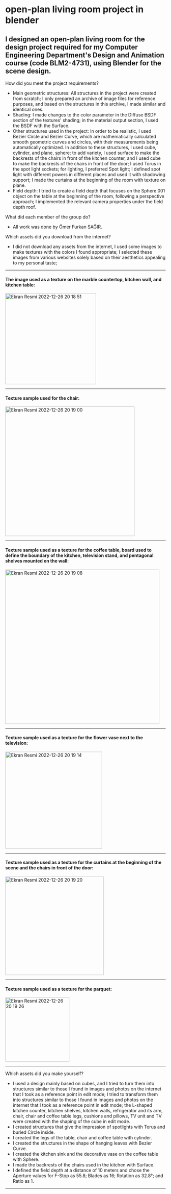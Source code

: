 # open-plan living room project in blender
I designed an open-plan living room for the design project required for my Computer Engineering Department's Design and Animation course (code BLM2-4731), using Blender for the scene design.
---
How did you meet the project requirements?
- Main geometric structures: All structures in the project were created from scratch; I only prepared an archive of image files for reference purposes, and based on the structures in this archive, I made similar and identical ones.
- Shading: I made changes to the color parameter in the Diffuse BSDF section of the textures' shading; in the material output section, I used the BSDF with the Surface.
- Other structures used in the project: In order to be realistic, I used Bezier Circle and Bezier Curve, which are mathematically calculated smooth geometric curves and circles, with their measurements being automatically optimized. In addition to these structures, I used cube, cylinder, and plane, sphere; to add variety, I used surface to make the backrests of the chairs in front of the kitchen counter, and I used cube to make the backrests of the chairs in front of the door; I used Torus in the spot light sockets; for lighting, I preferred Spot light; I defined spot light with different powers in different places and used it with shadowing support; I made the curtains at the beginning of the room with texture on plane.
- Field depth: I tried to create a field depth that focuses on the Sphere.001 object on the table at the beginning of the room, following a perspective approach; I implemented the relevant camera properties under the field depth roof.

What did each member of the group do?
- All work was done by Ömer Furkan SAĞIR.


Which assets did you download from the internet?
- I did not download any assets from the internet, I used some images to make textures with the colors I found appropriate; I selected these images from various websites solely based on their aesthetics appealing to my personal taste;
---
#### The image used as a texture on the marble countertop, kitchen wall, and kitchen table:

<img width="285" alt="Ekran Resmi 2022-12-26 20 18 51" src="https://user-images.githubusercontent.com/44947688/209571160-19ad3278-9f6a-437b-847a-2eaf30934856.png">

---

#### Texture sample used for the chair:

<img width="406" alt="Ekran Resmi 2022-12-26 20 19 00" src="https://user-images.githubusercontent.com/44947688/209571212-a717fa59-1c2d-4d29-af11-faf56f0a6ebc.png">

---

#### Texture sample used as a texture for the coffee table, board used to define the boundary of the kitchen, television stand, and pentagonal shelves mounted on the wall:

<img width="484" alt="Ekran Resmi 2022-12-26 20 19 08" src="https://user-images.githubusercontent.com/44947688/209571222-ca70783f-27a2-4e0b-8e73-049734ce2a1c.png">

---

#### Texture sample used as a texture for the flower vase next to the television:

<img width="304" alt="Ekran Resmi 2022-12-26 20 19 14" src="https://user-images.githubusercontent.com/44947688/209571236-216c54b0-75ff-4bcf-86fa-7a59c0ea2b00.png">

---

#### Texture sample used as a texture for the curtains at the beginning of the scene and the chairs in front of the door:

<img width="309" alt="Ekran Resmi 2022-12-26 20 19 20" src="https://user-images.githubusercontent.com/44947688/209571241-7ef7a404-de45-4b46-9e1e-048014050a81.png">

---

#### Texture sample used as a texture for the parquet:


<img width="201" alt="Ekran Resmi 2022-12-26 20 19 26" src="https://user-images.githubusercontent.com/44947688/209571247-ccf529e9-1239-48e6-af83-af08bc452eb4.png">

---

Which assets did you make yourself?

- I used a design mainly based on cubes, and I tried to turn them into structures similar to those I found in images and photos on the internet that I took as a reference point in edit mode; I tried to transform them into structures similar to those I found in images and photos on the internet that I took as a reference point in edit mode; the L-shaped kitchen counter, kitchen shelves, kitchen walls, refrigerator and its arm, chair, chair and coffee table legs, cushions and pillows, TV unit and TV were created with the shaping of the cube in edit mode.
- I created structures that give the impression of spotlights with Torus and buried Circle inside.
- I created the legs of the table, chair and coffee table with cylinder.
- I created the structures in the shape of hanging leaves with Bezier Curve.
- I created the kitchen sink and the decorative vase on the coffee table with Sphere.
- I made the backrests of the chairs used in the kitchen with Surface.
- I defined the field depth at a distance of 10 meters and chose the Aperture values for F-Stop as 55.8; Blades as 16; Rotation as 32.8°; and Ratio as 1.

---


